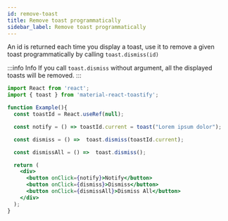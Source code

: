 ```yaml
---
id: remove-toast
title: Remove toast programmatically 
sidebar_label: Remove toast programmatically
---
```


An id is returned each time you display a toast, use it to remove a given toast programmatically by calling `toast.dismiss(id)`

:::info Info
If you call `toast.dismiss` without argument, all the displayed toasts will be removed.
:::

```jsx
import React from 'react';
import { toast } from 'material-react-toastify';

function Example(){
  const toastId = React.useRef(null);

  const notify = () => toastId.current = toast("Lorem ipsum dolor");

  const dismiss = () =>  toast.dismiss(toastId.current);

  const dismissAll = () =>  toast.dismiss();

  return (
    <div>
      <button onClick={notify}>Notify</button>
      <button onClick={dismiss}>Dismiss</button>
      <button onClick={dismissAll}>Dismiss All</button>
    </div>
  );
}
```
